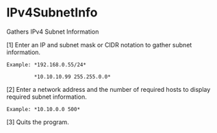 # IPv4SubnetInfo
Gathers IPv4 Subnet Information


[1] Enter an IP and subnet mask or CIDR notation to gather subnet information.

    Example: *192.168.0.55/24*
    
             *10.10.10.99 255.255.0.0*
             
             
[2] Enter a network address and the number of required hosts to display required subnet information. 

    Example: *10.10.0.0 500*
    
    
[3] Quits the program.
